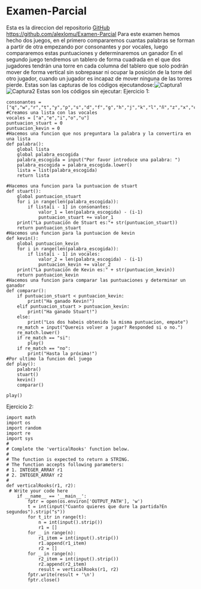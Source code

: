 # Examen-Parcial
Esta es la direccion del repositorio [GitHub](https://github.com/alexlomu/Examen-Parcial)
https://github.com/alexlomu/Examen-Parcial
Para este examen hemos hecho dos juegos, en el primero compararemos cuantas palabras se forman a partir de otra empezando por consonantes y por vocales, luego compararemos estas puntuaciones y determinaremos un ganador
En el segundo juego tendremos un tablero de forma cuadrada en el que dos jugadores tendrán una torre en cada columna del tablero que solo podrán mover de forma vertical sin sobrepasar ni ocupar la posición de la torre del otro jugador, cuando un jugador es incapaz de mover ninguna de las torres pierde.
Estas son las capturas de los códigos ejecutandose:![Captura1](https://user-images.githubusercontent.com/91721507/145988847-23b93f35-c5f9-4cb7-95eb-dd06c394956a.JPG)
![Captura2](https://user-images.githubusercontent.com/91721507/145988874-2427da84-ff10-4587-826e-77807a25aba1.JPG)
Estas son los códigos sin ejecutar:
Ejercicio 1:
```#Creamos una lista con las consonantes
consonantes = ["q","w","r","t","y","p","s","d","f","g","h","j","k","l","ñ","z","x","c","v","b","n","m"]
#Creamos una lista con las vocales
vocales = ["a","e","i","o","u"]
puntuacion_stuart = 0
puntuacion_kevin = 0
#Hacemos una funcion que nos preguntara la palabra y la convertira en una lista
def palabra():
    global lista
    global palabra_escogida
    palabra_escogida = input("Por favor introduce una palabra: ")
    palabra_escogida = palabra_escogida.lower()
    lista = list(palabra_escogida)
    return lista
    
#Hacemos una funcion para la puntuacion de stuart
def stuart():
    global puntuacion_stuart
    for i in range(len(palabra_escogida)):
        if lista[i - 1] in consonantes:
            valor_1 = len(palabra_escogida) - (i-1)
            puntuacion_stuart += valor_1
    print("La puntuación de Stuart es:"+ str(puntuacion_stuart))
    return puntuacion_stuart
#Hacemos una funcion para la puntuacion de kevin
def kevin():
    global puntuacion_kevin
    for i in range(len(palabra_escogida)):
        if lista[i - 1] in vocales:
            valor_2 = len(palabra_escogida) - (i-1)
            puntuacion_kevin += valor_2
    print("La puntuación de Kevin es:" + str(puntuacion_kevin))
    return puntuacion_kevin
#Hacemos una funcion para comparar las puntuaciones y determinar un ganador
def comparar():
    if puntuacion_stuart < puntuacion_kevin:
        print("Ha ganado Kevin!")
    elif puntuacion_stuart > puntuacion_kevin:
        print("Ha ganado Stuart!")
    else:
        print("Los dos habeis obtenido la misma puntuacion, empate")
    re_match = input("Quereis volver a jugar? Responded si o no.")
    re_match.lower()
    if re_match == "si":
        play()
    if re_match == "no":
        print("Hasta la próxima!")
#Por ultimo la funcion del juego
def play():
    palabra()
    stuart()
    kevin()
    comparar()

play()
```
Ejercicio 2:
```
import math
import os
import random
import re
import sys
#
# Complete the 'verticalRooks' function below.
#
# The function is expected to return a STRING.
# The function accepts following parameters:
# 1. INTEGER_ARRAY r1
# 2. INTEGER_ARRAY r2
#
def verticalRooks(r1, r2):
 # Write your code here
    if __name__ == '__main__':
        fptr = open(os.environ['OUTPUT_PATH'], 'w')
        t = int(input("Cuanto quieres que dure la partida?En segundos").strip("s"))
        for t_itr in range(t):
            n = int(input().strip())
            r1 = []
        for _ in range(n):
            r1_item = int(input().strip())
            r1.append(r1_item)
            r2 = []
        for _ in range(n):
            r2_item = int(input().strip())
            r2.append(r2_item)
            result = verticalRooks(r1, r2)
        fptr.write(result + '\n')
        fptr.close()
```
